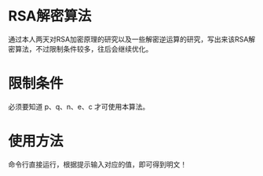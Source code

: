 # RSA解密算法
通过本人两天对RSA加密原理的研究以及一些解密逆运算的研究，写出来该RSA解密算法，不过限制条件较多，往后会继续优化。
# 限制条件
必须要知道 p、q、n、e、c 才可使用本算法。
# 使用方法
命令行直接运行，根据提示输入对应的值，即可得到明文！

